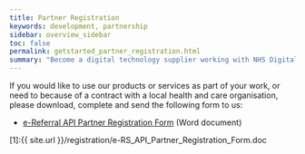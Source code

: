 ```yaml
---
title: Partner Registration
keywords: development, partnership
sidebar: overview_sidebar
toc: false
permalink: getstarted_partner_registration.html
summary: "Become a digital technology supplier working with NHS Digital"
---
```


If you would like to use our products or services as part of your work, or need to because of a contract with a local health and care organisation, please download, complete and send the following form to us:

* <a href="[1]" download>e-Referral API Partner Registration Form</a> (Word document)

[1]:{{ site.url }}/registration/e-RS_API_Partner_Registration_Form.doc

